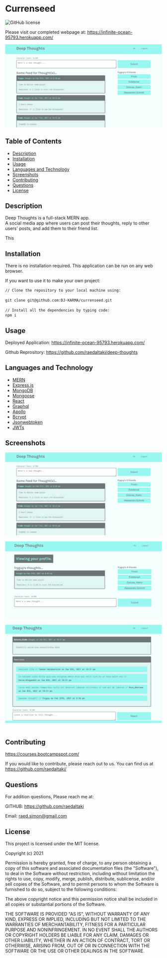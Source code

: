 # Currenseed

![GitHub license](https://img.shields.io/badge/license-MIT-ff69b4.svg)

Please visit our completed webpage at:  https://infinite-ocean-95793.herokuapp.com/

![website screenshot](./images/deep-thoughts-01.png)

## Table of Contents 

- [Description](#description)
- [Installation](#installation)
- [Usage](#usage)
- [Languages and Technology](#languages-and-technology)
- [Screenshots](#screenshots)
- [Contributing](#contributing)
- [Questions](#Questions)
- [License](#license)

## Description

Deep Thoughts is a full-stack MERN app. <br/>
A social media app where users can post their thoughts, reply to other users' posts, and add them to their friend list.

This 

## Installation

There is no installation required. This application can be run on any web browser. 

If you want to use it to make your own project:

```
// Clone the repository to your local machine using:

git clone git@github.com:DJ-KARMA/currenseed.git

// Install all the dependencies by typing code:
npm i

```

## Usage

  Deployed Application: https://infinite-ocean-95793.herokuapp.com/

  Github Reprository: https://github.com/raedaltaki/deep-thoughts


## Languages and Technology

- [MERN](https://medium.com/@blockchain_simplified/what-is-mern-stack-9c867dbad302 "MERN")<br />
- [Express.js](https://expressjs.com/ "Express.js")<br />
- [MongoDB](https://docs.mongodb.com/manual/ "MongoDB")<br />
- [Mongoose](https://mongoosejs.com/docs/index.html "Mongoose")<br />
- [React](https://reactjs.org/ "React")<br />
- [Graphql](https://graphql.org/ "Graphql")<br />
- [Apollo](https://www.apollographql.com/ "Apollo")<br />
- [Bcrypt](https://www.npmjs.com/package/bcrypt "Bcrypt")<br />
- [Jsonwebtoken](https://www.npmjs.com/package/jsonwebtoken "Jsonwebtoken")<br />
- [JWTs](https://jwt.io/ "JWTs")<br />


## Screenshots

![sample screenshot](./images/deep-thoughts-01.png) <br /><br />
![sample screenshot](./images/deep-thoughts-02.png) <br /><br />
![sample screenshot](./images/deep-thoughts-03.png) <br /><br />

## Contributing

https://courses.bootcampspot.com/

If you would like to contribute, please reach out to us. You can find us at https://github.com/raedaltaki/

## Questions

For addition questions, Please reach me at:

GITHUB: https://github.com/raedaltaki
  
Email: raed.simon@gmail.com

## License

This project is licensed under the MIT license.

Copyright (c) 2021 

Permission is hereby granted, free of charge, to any person obtaining a copy of this software and associated documentation files (the "Software"), to deal in the Software without restriction, including without limitation the rights to use, copy, modify, merge, publish, distribute, sublicense, and/or sell copies of the Software, and to permit persons to whom the Software is furnished to do so, subject to the following conditions:

The above copyright notice and this permission notice shall be included in all copies or substantial portions of the Software.

THE SOFTWARE IS PROVIDED "AS IS", WITHOUT WARRANTY OF ANY KIND, EXPRESS OR IMPLIED, INCLUDING BUT NOT LIMITED TO THE WARRANTIES OF MERCHANTABILITY, FITNESS FOR A PARTICULAR PURPOSE AND NONINFRINGEMENT. IN NO EVENT SHALL THE AUTHORS OR COPYRIGHT HOLDERS BE LIABLE FOR ANY CLAIM, DAMAGES OR OTHER LIABILITY, WHETHER IN AN ACTION OF CONTRACT, TORT OR OTHERWISE, ARISING FROM, OUT OF OR IN CONNECTION WITH THE SOFTWARE OR THE USE OR OTHER DEALINGS IN THE SOFTWARE.





